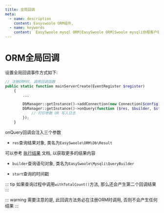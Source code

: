 ```yaml
---
title: 全局回调
meta:
  - name: description
    content: Easyswoole ORM组件,
  - name: keywords
    content:  EasySwoole mysql ORM|EasySwoole ORM|Swoole mysqli协程客户端|swoole ORM|全局回调
---
```


# ORM全局回调

设置全局回调事件方式如下:

```php
// 注册ORM时, 调用回调函数
public static function mainServerCreate(EventRegister $register)
    {
        ...

        DbManager::getInstance()->addConnection(new Connection($config));
        DbManager::getInstance()->onQuery(function ($res, $builder, $start) {
            // 打印参数 OR 写入日志
        });
    }
```

onQuery回调会注入三个参数

- `res`查询结果对象, 类名为`EasySwoole\ORM\Db\Result`

可以参考 [执行结果](../lastResult.md) 文档, 以获取更多的结果内容

- `builder`查询语句对象, 类名为`EasySwoole\Mysqli\QueryBuilder`

- `start`查询的时间戳

::: tip
如果查询过程中调用`withTotalCount()`方法, 那么还会产生第二个回调结果
:::

::: warning
需要注意的是, 此回调方法务必在注册ORM时调用, 否则不会产生任何结果
:::